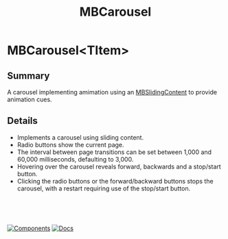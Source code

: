 ﻿---
uid: C.MBCarousel
title: MBCarousel
---
# MBCarousel&lt;TItem&gt;

## Summary

A carousel implementing amimation using an [MBSlidingContent](xref:C.MBSlidingContent) to provide animation cues.

## Details

- Implements a carousel using sliding content.
- Radio buttons show the current page.
- The interval between page transitions can be set between 1,000 and 60,000 milliseconds, defaulting to 3,000.
- Hovering over the carousel reveals forward, backwards and a stop/start button.
- Clicking the radio buttons or the forward/backward buttons stops the carousel, with a restart requiring use of the stop/start button.

&nbsp;

&nbsp;

[![Components](https://img.shields.io/static/v1?label=Components&message=Plus&color=red)](xref:A.PlusComponents)
[![Docs](https://img.shields.io/static/v1?label=API%20Documentation&message=MBCarousel&color=brightgreen)](xref:Material.Blazor.MBCarousel`1)
